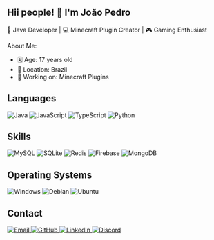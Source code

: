 ## Hii people! 👋 I'm João Pedro

🌟 Java Developer | 💻 Minecraft Plugin Creator | 🎮 Gaming Enthusiast

About Me:
 - 🗓 Age: 17 years old
 - 📍 Location: Brazil
 - 🔭 Working on: Minecraft Plugins

<h2>Languages</h2>
<div> 
 <img src="https://camo.githubusercontent.com/bea90da226e09b503e6c8fde824f4816b98dcf30cd31e803006bf6335af06890/68747470733a2f2f696d672e736869656c64732e696f2f62616467652f6a6176612d2532334544384230302e7376673f7374796c653d666f722d7468652d6261646765266c6f676f3d6f70656e6a646b266c6f676f436f6c6f723d7768697465" alt="Java" data-canonical-src="https://img.shields.io/badge/java-%23ED8B00.svg?style=for-the-badge&amp;logo=openjdk&amp;logoColor=white" style="max-width: 100%;">
 <img src="https://img.shields.io/badge/JavaScript-F7DF1E?style=for-the-badge&logo=javascript&logoColor=black" alt="JavaScript" />
 <img src="https://img.shields.io/badge/TypeScript-007ACC?style=for-the-badge&logo=typescript&logoColor=white" alt="TypeScript" /> 
 <img src="https://img.shields.io/badge/Python-3776AB?style=for-the-badge&logo=python&logoColor=white" alt="Python" /> 
</div>

<h2>Skills</h2>
<div> 
 <img src="https://img.shields.io/badge/MySQL-4479A1?style=for-the-badge&logo=mysql&logoColor=white" alt="MySQL" />
 <img src="https://img.shields.io/badge/SQLite-003B57?style=for-the-badge&logo=sqlite&logoColor=white" alt="SQLite" />
 <img src="https://img.shields.io/badge/Redis-DC382D?style=for-the-badge&logo=redis&logoColor=white" alt="Redis" /> 
 <img src="https://img.shields.io/badge/Firebase-FFCA28?style=for-the-badge&logo=firebase&logoColor=black" alt="Firebase" />
 <img src="https://img.shields.io/badge/MongoDB-47A248?style=for-the-badge&logo=mongodb&logoColor=white" alt="MongoDB" /> 
</div>

<h2>Operating Systems</h2>
<div> 
 <img src="https://img.shields.io/badge/Windows-0078D6?style=for-the-badge&logo=windows&logoColor=white" alt="Windows" /> 
 <img src="https://img.shields.io/badge/Debian-A81D33?style=for-the-badge&logo=debian&logoColor=white" alt="Debian" /> 
 <img src="https://img.shields.io/badge/Ubuntu-E95420?style=for-the-badge&logo=ubuntu&logoColor=white" alt="Ubuntu" /> 
</div>

<h2>Contact</h2>
<div> 
 <a href="mailto:seuemail@example.com"> <img src="https://img.shields.io/badge/Email-D14836?style=for-the-badge&logo=gmail&logoColor=white" alt="Email" /> </a> 
 <a href="https://github.com/JPM-codes" target="_blank"> <img src="https://img.shields.io/badge/GitHub-181717?style=for-the-badge&logo=github&logoColor=white" alt="GitHub" /> </a> 
 <a href="https://www.linkedin.com/in/seu-perfil/" target="_blank"> <img src="https://img.shields.io/badge/LinkedIn-0077B5?style=for-the-badge&logo=linkedin&logoColor=white" alt="LinkedIn" /> </a>
 <a href="https://discord.com/users/jpdevs." target="_blank"> <img src="https://img.shields.io/badge/Discord-5865F2?style=for-the-badge&logo=discord&logoColor=white" alt="Discord" /> </a> 
</div>
